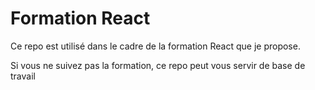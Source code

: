 # Formation React

Ce repo est utilisé dans le cadre de la formation React que je propose.

Si vous ne suivez pas la formation, ce repo peut vous servir de base de travail
